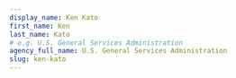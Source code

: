 ```yaml
---
display_name: Ken Kato
first_name: Ken
last_name: Kato
# e.g. U.S. General Services Administration
agency_full_name: U.S. General Services Administration
slug: ken-kato
---
```

